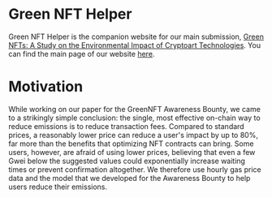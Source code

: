 # Green NFT Helper

Green NFT Helper is the companion website for our main submission, [Green NFTs: A Study on the Environmental Impact of Cryptoart Technologies](https://github.com/lucadonnoh/GreenNFT). You can find the main page of our website [here](https://lucadonnoh.github.io/GreenNFThelper).

# Motivation

While working on our paper for the GreenNFT Awareness Bounty, we came to a strikingly simple conclusion: the single, most effective on-chain way to reduce emissions is to reduce transaction fees. Compared to standard prices, a reasonably lower price can reduce a user's impact by up to 80%, far more than the benefits that optimizing NFT contracts can bring. Some users, however, are afraid of using lower prices, believing that even a few Gwei below the suggested values could exponentially increase waiting times or prevent confirmation altogether. We therefore use hourly gas price data and the model that we developed for the Awareness Bounty to help users reduce their emissions.
